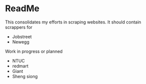 # ReadMe
 
This consolidates my efforts in scraping websites.
It should contain scrappers for 
- Jobstreet
- Newegg

Work in progress or planned
- NTUC
- redmart
- Giant
- Sheng siong